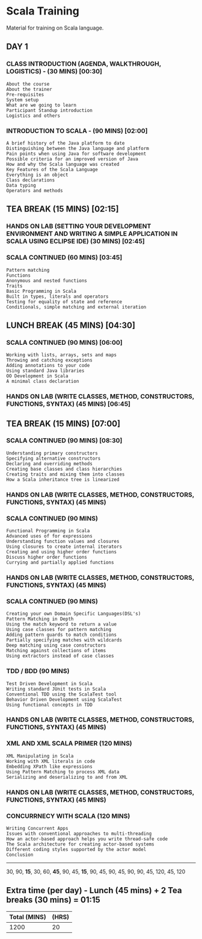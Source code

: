 # Scala Training
Material for training on Scala language.

## DAY 1

### CLASS INTRODUCTION (AGENDA, WALKTHROUGH, LOGISTICS) - (30 MINS) [00:30]
	About the course 
	About the trainer 
	Pre-requisites 
	System setup 
	What are we going to learn  
	Participant Standup introduction
	Logistics and others

### INTRODUCTION TO SCALA - (90 MINS) [02:00]
	A brief history of the Java platform to date
	Distinguishing between the Java language and platform
	Pain points when using Java for software development
	Possible criteria for an improved version of Java
	How and why the Scala language was created
	Key Features of the Scala Language
	Everything is an object
	Class declarations
	Data typing
	Operators and methods

## TEA BREAK (15 MINS) [02:15]

### HANDS ON LAB (SETTING YOUR DEVELOPMENT ENVIRONMENT AND WRITING A SIMPLE APPLICATION IN SCALA USING ECLIPSE IDE) (30 MINS) [02:45]

### SCALA CONTINUED (60 MINS) [03:45]
	Pattern matching
	Functions
	Anonymous and nested functions
	Traits
	Basic Programming in Scala
	Built in types, literals and operators
	Testing for equality of state and reference
	Conditionals, simple matching and external iteration

## LUNCH BREAK (45 MINS) [04:30]

### SCALA CONTINUED (90 MINS) [06:00]
	Working with lists, arrays, sets and maps
	Throwing and catching exceptions
	Adding annotations to your code
	Using standard Java libraries
	OO Development in Scala
	A minimal class declaration

### HANDS ON LAB (WRITE CLASSES, METHOD, CONSTRUCTORS, FUNCTIONS, SYNTAX) (45 MINS) [06:45]

## TEA BREAK (15 MINS) [07:00]

### SCALA CONTINUED (90 MINS) [08:30]
	Understanding primary constructors
	Specifying alternative constructors
	Declaring and overriding methods
	Creating base classes and class hierarchies
	Creating traits and mixing them into classes
	How a Scala inheritance tree is linearized

### HANDS ON LAB (WRITE CLASSES, METHOD, CONSTRUCTORS, FUNCTIONS, SYNTAX) (45 MINS)

### SCALA CONTINUED (90 MINS)
	Functional Programming in Scala
	Advanced uses of for expressions
	Understanding function values and closures
	Using closures to create internal iterators
	Creating and using higher order functions
	Discuss higher order functions
	Currying and partially applied functions

### HANDS ON LAB (WRITE CLASSES, METHOD, CONSTRUCTORS, FUNCTIONS, SYNTAX) (45 MINS)

### SCALA CONTINUED (90 MINS)

	Creating your own Domain Specific Languages(DSL's)
	Pattern Matching in Depth
	Using the match keyword to return a value
	Using case classes for pattern matching
	Adding pattern guards to match conditions
	Partially specifying matches with wildcards
	Deep matching using case constructors
	Matching against collections of items
	Using extractors instead of case classes

### TDD / BDD (90 MINS)
	Test Driven Development in Scala
	Writing standard JUnit tests in Scala
	Conventional TDD using the ScalaTest tool
	Behavior Driven Development using ScalaTest
	Using functional concepts in TDD

### HANDS ON LAB (WRITE CLASSES, METHOD, CONSTRUCTORS, FUNCTIONS, SYNTAX) (45 MINS)

### XML AND XML SCALA PRIMER (120 MINS) 
	XML Manipulating in Scala
	Working with XML literals in code
	Embedding XPath like expressions
	Using Pattern Matching to process XML data
	Serializing and deserializing to and from XML

### HANDS ON LAB (WRITE CLASSES, METHOD, CONSTRUCTORS, FUNCTIONS, SYNTAX) (45 MINS)

### CONCURRNECY WITH SCALA (120 MINS)
	Writing Concurrent Apps
	Issues with conventional approaches to multi-threading
	How an actor-based approach helps you write thread-safe code
	The Scala architecture for creating actor-based systems
	Different coding styles supported by the actor model
	Conclusion

---

30, 90, **15**, 30, 60, **45**, 90, 45, **15**, 90, 45, 90, 45, 90, 90, 45, 120, 45, 120

Extra time (per day) - Lunch (45 mins) + 2 Tea breaks (30 mins) = 01:15
---


| Total (MINS) | (HRS) |
|--------------|-------|
| 1200         | 20    |